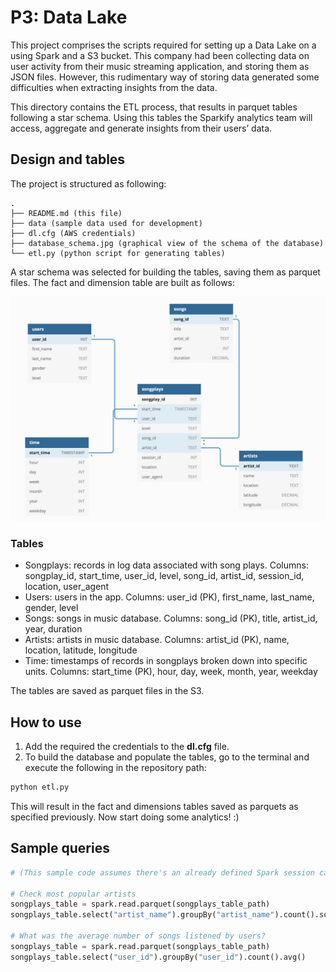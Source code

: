 # P3: Data Lake

This project comprises the scripts required for setting up a Data Lake on a using Spark and a S3 bucket. This company had been collecting data on user activity from their music streaming application, and storing them as JSON files. However, this rudimentary way of storing data generated some difficulties when extracting insights from the data.

This directory contains the ETL process, that results in parquet tables following a star schema. Using this tables the Sparkify analytics team will access, aggregate and generate insights from their users’ data.

## Design and tables


The project is structured as following:

```
.
├── README.md (this file)
├── data (sample data used for development)
├── dl.cfg (AWS credentials) 
├── database_schema.jpg (graphical view of the schema of the database)
└── etl.py (python script for generating tables)
```

A star schema was selected for building the tables, saving them as parquet files. The fact and dimension table are built as follows:

![Database schema](database_schema.jpg)


### Tables

- Songplays: records in log data associated with song plays. Columns: songplay_id, start_time, user_id, level, song_id, artist_id, session_id, location, user_agent
- Users: users in the app. Columns: user_id (PK), first_name, last_name, gender, level
- Songs: songs in music database. Columns: song_id (PK), title, artist_id, year, duration
- Artists: artists in music database. Columns: artist_id (PK), name, location, latitude, longitude
- Time: timestamps of records in songplays broken down into specific units. Columns: start_time (PK), hour, day, week, month, year, weekday

The tables are saved as parquet files in the S3.


## How to use
 
1. Add the required the credentials to the **dl.cfg** file. 
2. To build the database and populate the tables, go to the terminal and execute the following in the repository path:

```sh
python etl.py
```

This will result in the fact and dimensions tables saved as parquets as specified previously. Now start doing some analytics! :)

## Sample queries

```python
# (This sample code assumes there's an already defined Spark session called "spark")

# Check most popular artists
songplays_table = spark.read.parquet(songplays_table_path)
songplays_table.select("artist_name").groupBy("artist_name").count().sort(col("count").desc())

# What was the average number of songs listened by users?
songplays_table = spark.read.parquet(songplays_table_path)
songplays_table.select("user_id").groupBy("user_id").count().avg()
```